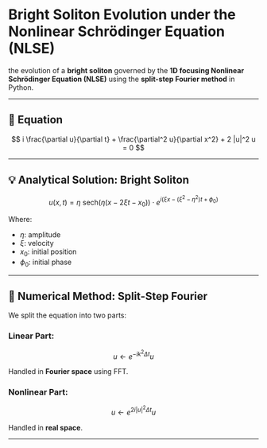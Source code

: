 # Bright Soliton Evolution under the Nonlinear Schrödinger Equation (NLSE)

 the evolution of a **bright soliton** governed by the **1D focusing Nonlinear Schrödinger Equation (NLSE)** using the **split-step Fourier method** in Python.

---


## 🧠 Equation

$$
i \frac{\partial u}{\partial t} + \frac{\partial^2 u}{\partial x^2} + 2 |u|^2 u = 0
$$

---

## 💡 Analytical Solution: Bright Soliton

$$
u(x,t) = \eta \ \text{sech}(\eta(x - 2\xi t - x_0)) \cdot e^{i(\xi x - (\xi^2 - \eta^2)t + \phi_0)}
$$

Where:
- $\eta$: amplitude
- $\xi$: velocity
- $x_0$: initial position
- $\phi_0$: initial phase

---


## 🧮 Numerical Method: Split-Step Fourier

We split the equation into two parts:

### Linear Part:
$$
u \leftarrow e^{-i k^2 \Delta t} u
$$

Handled in **Fourier space** using FFT.

### Nonlinear Part:
$$
u \leftarrow e^{2i |u|^2 \Delta t} u
$$

Handled in **real space**.

---

